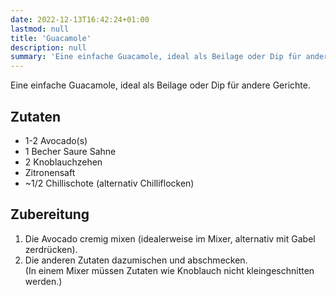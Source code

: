 ```yaml
---
date: 2022-12-13T16:42:24+01:00
lastmod: null
title: 'Guacamole'
description: null
summary: 'Eine einfache Guacamole, ideal als Beilage oder Dip für andere Gerichte.'
---
```


Eine einfache Guacamole, ideal als Beilage oder Dip für andere Gerichte.

## Zutaten

- 1-2 Avocado(s)
- 1 Becher Saure Sahne
- 2 Knoblauchzehen
- Zitronensaft
- ~1/2 Chillischote (alternativ Chilliflocken)

## Zubereitung

1. Die Avocado cremig mixen (idealerweise im Mixer, alternativ mit Gabel zerdrücken).
2. Die anderen Zutaten dazumischen und abschmecken.  
   (In einem Mixer müssen Zutaten wie Knoblauch nicht kleingeschnitten werden.)
